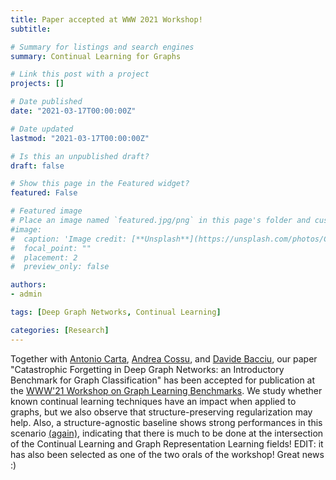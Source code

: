 ```yaml
---
title: Paper accepted at WWW 2021 Workshop!
subtitle:

# Summary for listings and search engines
summary: Continual Learning for Graphs

# Link this post with a project
projects: []

# Date published
date: "2021-03-17T00:00:00Z"

# Date updated
lastmod: "2021-03-17T00:00:00Z"

# Is this an unpublished draft?
draft: false

# Show this page in the Featured widget?
featured: False

# Featured image
# Place an image named `featured.jpg/png` in this page's folder and customize its options here.
#image:
#  caption: 'Image credit: [**Unsplash**](https://unsplash.com/photos/CpkOjOcXdUY)'
#  focal_point: ""
#  placement: 2
#  preview_only: false

authors:
- admin

tags: [Deep Graph Networks, Continual Learning]

categories: [Research]
---
```


Together with [Antonio Carta](http://pages.di.unipi.it/carta/), [Andrea Cossu](https://andreacossu.github.io/), and [Davide Bacciu](http://pages.di.unipi.it/bacciu/), our paper "Catastrophic Forgetting in Deep Graph Networks: an Introductory Benchmark for Graph Classification" has been accepted for publication at the [WWW'21 Workshop on Graph Learning Benchmarks](https://graph-learning-benchmarks.github.io/). We study whether known continual learning techniques have an impact when applied to graphs, but we also observe that structure-preserving regularization may help. Also, a structure-agnostic baseline shows strong performances in this scenario [(again)](https://iclr.cc/virtual_2020/poster_HygDF6NFPB.html), indicating that there is much to be done at the intersection of the Continual Learning and Graph Representation Learning fields!
EDIT: it has also been selected as one of the two orals of the workshop! Great news :)
